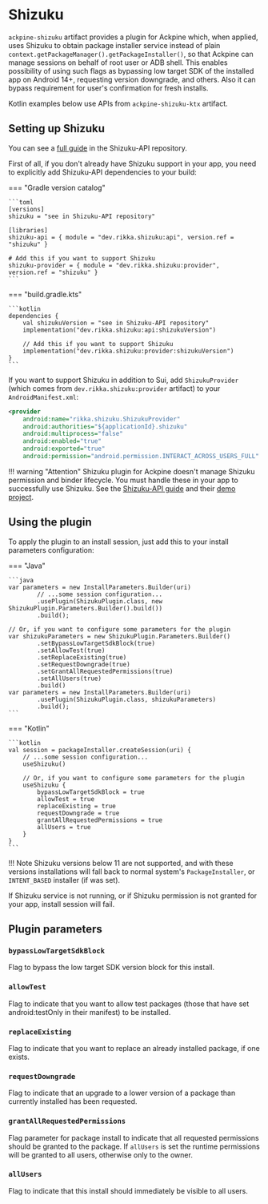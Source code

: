 Shizuku
=======

`ackpine-shizuku` artifact provides a plugin for Ackpine which, when applied, uses Shizuku to obtain package installer service instead of plain `context.getPackageManager().getPackageInstaller()`, so that Ackpine can manage sessions on behalf of root user or ADB shell. This enables possibility of using such flags as bypassing low target SDK of the installed app on Android 14+, requesting version downgrade, and others. Also it can bypass requirement for user's confirmation for fresh installs.

Kotlin examples below use APIs from `ackpine-shizuku-ktx` artifact.

Setting up Shizuku
------------------

You can see a [full guide](https://github.com/RikkaApps/Shizuku-API#guide) in the Shizuku-API repository.

First of all, if you don't already have Shizuku support in your app, you need to explicitly add Shizuku-API dependencies to your build:

=== "Gradle version catalog"

    ```toml
    [versions]
    shizuku = "see in Shizuku-API repository"
    
    [libraries]
    shizuku-api = { module = "dev.rikka.shizuku:api", version.ref = "shizuku" }
    
    # Add this if you want to support Shizuku
    shizuku-provider = { module = "dev.rikka.shizuku:provider", version.ref = "shizuku" }
    ```

=== "build.gradle.kts"

    ```kotlin
    dependencies {
        val shizukuVersion = "see in Shizuku-API repository"
        implementation("dev.rikka.shizuku:api:shizukuVersion")
    
        // Add this if you want to support Shizuku
        implementation("dev.rikka.shizuku:provider:shizukuVersion")
    }
    ```

If you want to support Shizuku in addition to Sui, add `ShizukuProvider` (which comes from `dev.rikka.shizuku:provider` artifact) to your `AndroidManifest.xml`:

```xml
<provider
    android:name="rikka.shizuku.ShizukuProvider"
    android:authorities="${applicationId}.shizuku"
    android:multiprocess="false"
    android:enabled="true"
    android:exported="true"
    android:permission="android.permission.INTERACT_ACROSS_USERS_FULL" />
```

!!! warning "Attention"
    Shizuku plugin for Ackpine doesn't manage Shizuku permission and binder lifecycle. You must handle these in your app to successfully use Shizuku. See the [Shizuku-API guide](https://github.com/RikkaApps/Shizuku-API#guide) and their [demo project](https://github.com/RikkaApps/Shizuku-API/tree/master/demo).

Using the plugin
----------------

To apply the plugin to an install session, just add this to your install parameters configuration:

=== "Java"

    ```java
    var parameters = new InstallParameters.Builder(uri)
            // ...some session configuration...
            .usePlugin(ShizukuPlugin.class, new ShizukuPlugin.Parameters.Builder().build())
            .build();
    
    // Or, if you want to configure some parameters for the plugin
    var shizukuParameters = new ShizukuPlugin.Parameters.Builder()
            .setBypassLowTargetSdkBlock(true)
            .setAllowTest(true)
            .setReplaceExisting(true)
            .setRequestDowngrade(true)
            .setGrantAllRequestedPermissions(true)
            .setAllUsers(true)
            .build()
    var parameters = new InstallParameters.Builder(uri)
            .usePlugin(ShizukuPlugin.class, shizukuParameters)
            .build();
    ```

=== "Kotlin"

    ```kotlin
    val session = packageInstaller.createSession(uri) {
        // ...some session configuration...
        useShizuku()
    
        // Or, if you want to configure some parameters for the plugin
        useShizuku {
            bypassLowTargetSdkBlock = true
            allowTest = true
            replaceExisting = true
            requestDowngrade = true
            grantAllRequestedPermissions = true
            allUsers = true
        }
    }
    ```

!!! Note
    Shizuku versions below 11 are not supported, and with these versions installations will fall back to normal system's `PackageInstaller`, or `INTENT_BASED` installer (if was set).

If Shizuku service is not running, or if Shizuku permission is not granted for your app, install session will fail.

Plugin parameters
-----------------

### `bypassLowTargetSdkBlock`

Flag to bypass the low target SDK version block for this install.

### `allowTest`

Flag to indicate that you want to allow test packages (those that have set android:testOnly in their manifest) to be installed.

### `replaceExisting`

Flag to indicate that you want to replace an already installed package, if one exists.

### `requestDowngrade`

Flag to indicate that an upgrade to a lower version of a package than currently installed has been requested.

### `grantAllRequestedPermissions`

Flag parameter for package install to indicate that all requested permissions should be granted to the package. If `allUsers` is set the runtime permissions will be granted to all users, otherwise only to the owner.

### `allUsers`

Flag to indicate that this install should immediately be visible to all users.